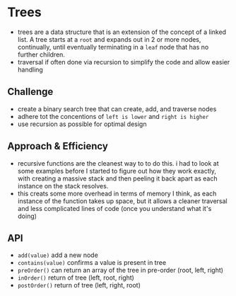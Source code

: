 # Trees

- trees are a data structure that is an extension of the concept of a linked list. A tree starts at a `root` and expands out in 2 or more nodes, continually, until eventually terminating in a `leaf` node that has no further children.
- traversal if often done via recursion to simplify the code and allow easier handling

## Challenge

- create a binary search tree that can create, add, and traverse nodes 
- adhere tot the concentions of `left is lower` and `right is higher`
- use recursion as possible for optimal design

## Approach & Efficiency

- recursive functions are the cleanest way to to do this. i had to look at some examples before I started to figure out how they work exactly, with creating a massive stack and then peeling it back apart as each instance on the stack resolves.
- this creats some more overhead in terms of memory I think, as each instance of the function takes up space, but it allows a cleaner traversal and less complicated lines of code (once you understand what it's doing)

## API

- `add(value)` add a new node
- `contains(value)` confirms a value is present in tree
- `preOrder()` can return an array of the tree in pre-order (root, left, right)
- `inOrder()` return of tree (left, root, right)
- `postOrder()` return of tree (left, right, root)